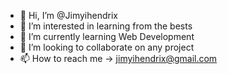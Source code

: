 - 👋 Hi, I’m @Jimyihendrix
- 👀 I’m interested in learning from the bests
- 🌱 I’m currently learning Web Development
- 💞️ I’m looking to collaborate on any project
- 📫 How to reach me -> jimyihendrix@gmail.com

<!---
Jimyihendrix/Jimyihendrix is a ✨ special ✨ repository because its `README.md` (this file) appears on your GitHub profile.
You can click the Preview link to take a look at your changes.
--->
